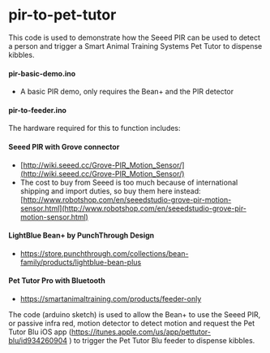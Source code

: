 # pir-to-pet-tutor
This code is used to demonstrate how the Seeed PIR can be used to detect a person and trigger a Smart Animal Training Systems Pet Tutor to dispense kibbles.

#### pir-basic-demo.ino
* A basic PIR demo, only requires the Bean+ and the PIR detector

#### pir-to-feeder.ino

The hardware required for this to function includes:

#### Seeed PIR with Grove connector

* [http://wiki.seeed.cc/Grove-PIR_Motion_Sensor/](http://wiki.seeed.cc/Grove-PIR_Motion_Sensor/)
* The cost to buy from Seeed is too much because of international shipping and import duties, so buy them here instead: [http://www.robotshop.com/en/seeedstudio-grove-pir-motion-sensor.html](http://www.robotshop.com/en/seeedstudio-grove-pir-motion-sensor.html) 

#### LightBlue Bean+ by PunchThrough Design
* https://store.punchthrough.com/collections/bean-family/products/lightblue-bean-plus

#### Pet Tutor Pro with Bluetooth

* https://smartanimaltraining.com/products/feeder-only

The code (arduino sketch) is used to allow the Bean+ to use the Seeed PIR, or passive infra red, motion detector to detect motion and request the Pet Tutor Blu iOS app (https://itunes.apple.com/us/app/pettutor-blu/id934260904 ) to trigger the Pet Tutor Blu feeder to dispense kibbles.

